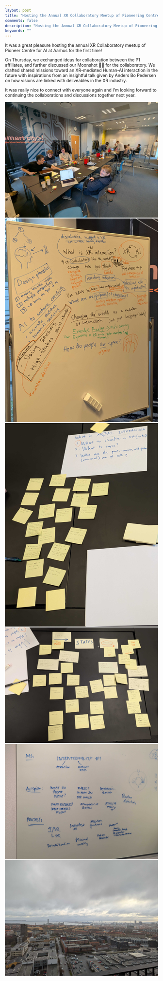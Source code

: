 ```yaml
---
layout: post
title: "Hosting the Annual XR Collaboratory Meetup of Pioneering Centre."
comments: false
description: "Hosting the Annual XR Collaboratory Meetup of Pioneering Centre"
keywords: ""
---
```

It was a great pleasure hosting the annual XR Collaboratory meetup of Pioneer Centre for AI at Aarhus for the first time! 

On Thursday, we exchanged ideas for collaboration between the P1 affiliates, and further discussed our Moonshot 🚀🌖 for the collaboratory. We drafted shared missions toward an XR-mediated Human-AI interaction in the future with inspirations from an insightful talk given by Anders Bo Pedersen on how visions are linked with deliveables in the XR industry. 

It was really nice to connect with everyone again and I'm looking forward to continuing the collaborations and discussions together next year.
<br/>
<div class="container">
    <img src="/assets/images/aarhusp1meetup/ppl.jpg" alt="">
</div>
<div class="container">
    <img src="/assets/images/aarhusp1meetup/1000000610.jpg" alt="">
</div>
<div class="container">
    <img src="/assets/images/aarhusp1meetup/1000000616.jpg" alt="">
</div>
<div class="container">
    <img src="/assets/images/aarhusp1meetup/1000000621.jpg" alt="">
</div>
<div class="container">
    <img src="/assets/images/aarhusp1meetup/1000000619.jpg" alt="">
</div>
<div class="container">
    <img src="/assets/images/aarhusp1meetup/view.jpg" alt="">
</div>

